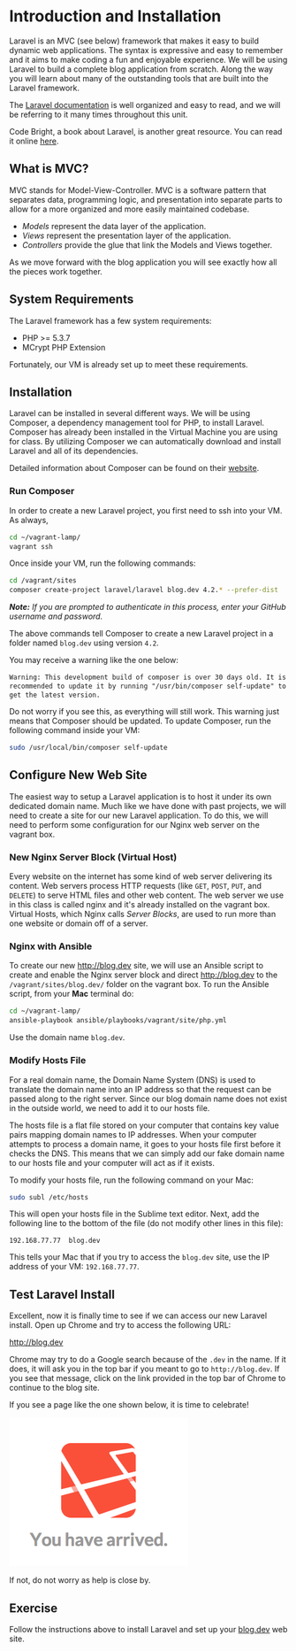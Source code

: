 # Introduction and Installation

Laravel is an MVC (see below) framework that makes it easy to build dynamic web applications. The syntax is expressive and easy to remember and it aims to make coding a fun and enjoyable experience. We will be using Laravel to build a complete blog application from scratch. Along the way you will learn about many of the outstanding tools that are built into the Laravel framework.

The [Laravel documentation](http://laravel.com/docs/4.2) is well organized and easy to read, and we will be referring to it many times throughout this unit.

Code Bright, a book about Laravel, is another great resource. You can read it online [here](http://daylerees.com/codebright).

## What is MVC?

MVC stands for Model-View-Controller. MVC is a software pattern that separates data, programming logic, and presentation into separate parts to allow for a more organized and more easily maintained codebase.

- *Models* represent the data layer of the application.
- *Views* represent the presentation layer of the application.
- *Controllers* provide the glue that link the Models and Views together.

As we move forward with the blog application you will see exactly how all the pieces work together.

## System Requirements

The Laravel framework has a few system requirements:

- PHP >= 5.3.7
- MCrypt PHP Extension

Fortunately, our VM is already set up to meet these requirements.

## Installation

Laravel can be installed in several different ways. We will be using Composer, a dependency management tool for PHP, to install Laravel. Composer has already been installed in the Virtual Machine you are using for class. By utilizing Composer we can automatically download and install Laravel and all of its dependencies.

Detailed information about Composer can be found on their [website](https://getcomposer.org/).

### Run Composer

In order to create a new Laravel project, you first need to ssh into your VM. As always,

```bash
cd ~/vagrant-lamp/
vagrant ssh
```

Once inside your VM, run the following commands:

```bash
cd /vagrant/sites
composer create-project laravel/laravel blog.dev 4.2.* --prefer-dist
```

_**Note:** If you are prompted to authenticate in this process, enter your GitHub username and password._

The above commands tell Composer to create a new Laravel project in a folder named `blog.dev` using version `4.2`.

You may receive a warning like the one below:

    Warning: This development build of composer is over 30 days old. It is recommended to update it by running "/usr/bin/composer self-update" to get the latest version.

Do not worry if you see this, as everything will still work. This warning just means that Composer should be updated. To update Composer, run the following command inside your VM:

```bash
sudo /usr/local/bin/composer self-update
```

## Configure New Web Site

The easiest way to setup a Laravel application is to host it under its own dedicated domain name. Much like we have done with past projects, we will need to create a site for our new Laravel application. To do this, we will need to perform some configuration for our Nginx web server on the vagrant box.

### New Nginx Server Block (Virtual Host)

Every website on the internet has some kind of web server delivering its content. Web servers process HTTP requests (like `GET`, `POST`, `PUT`, and `DELETE`) to serve HTML files and other web content. The web server we use in this class is called nginx and it's already installed on the vagrant box. Virtual Hosts, which Nginx calls *Server Blocks*, are used to run more than one website or domain off of a server.

### Nginx with Ansible

To create our new http://blog.dev site, we will use an Ansible script to create and enable the Nginx server block and direct http://blog.dev to the `/vagrant/sites/blog.dev/` folder on the vagrant box. To run the Ansible script, from your **Mac** terminal do:

```bash
cd ~/vagrant-lamp/
ansible-playbook ansible/playbooks/vagrant/site/php.yml
```

Use the domain name `blog.dev`.

### Modify Hosts File

For a real domain name, the Domain Name System (DNS) is used to translate the domain name into an IP address so that the request can be passed along to the right server. Since our blog domain name does not exist in the outside world, we need to add it to our hosts file.

The hosts file is a flat file stored on your computer that contains key value pairs mapping domain names to IP addresses. When your computer attempts to process a domain name, it goes to your hosts file first before it checks the DNS. This means that we can simply add our fake domain name to our hosts file and your computer will act as if it exists.

To modify your hosts file, run the following command on your Mac:

```bash
sudo subl /etc/hosts
```

This will open your hosts file in the Sublime text editor. Next, add the following line to the bottom of the file (do not modify other lines in this file):

```
192.168.77.77  blog.dev
```

This tells your Mac that if you try to access the `blog.dev` site, use the IP address of your VM: `192.168.77.77`.

## Test Laravel Install

Excellent, now it is finally time to see if we can access our new Laravel install. Open up Chrome and try to access the following URL:

http://blog.dev

Chrome may try to do a Google search because of the `.dev` in the name. If it does, it will ask you in the top bar if you meant to go to `http://blog.dev`. If you see that message, click on the link provided in the top bar of Chrome to continue to the blog site.

If you see a page like the one shown below, it is time to celebrate!

![Laravel Install Success](../../img/laravel-install-success.png)

If not, do not worry as help is close by.

## Exercise

Follow the instructions above to install Laravel and set up your [blog.dev](http://blog.dev) web site.

